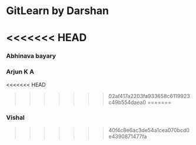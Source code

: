 # GitLearn by Darshan
<<<<<<< HEAD
=======

### Abhinava bayary
### Arjun K A
<<<<<<< HEAD
>>>>>>> 02af417a2203fa933658c6119923c49b554daea0
=======
### Vishal
>>>>>>> 40f4c8e6ac3de54a1cea070bcd0e4390871477fa

